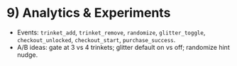 # 9) Analytics & Experiments
- Events: `trinket_add`, `trinket_remove`, `randomize`, `glitter_toggle`, `checkout_unlocked`, `checkout_start`, `purchase_success`.
- A/B ideas: gate at 3 vs 4 trinkets; glitter default on vs off; randomize hint nudge.

